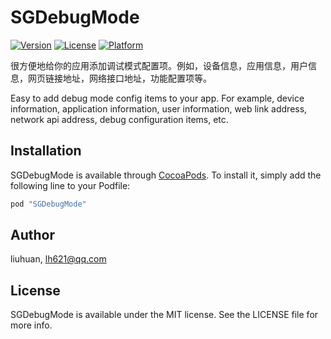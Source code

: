 # SGDebugMode

[![Version](https://img.shields.io/cocoapods/v/SGDebugMode.svg?style=flat)](http://cocoapods.org/pods/SGDebugMode)
[![License](https://img.shields.io/cocoapods/l/SGDebugMode.svg?style=flat)](http://cocoapods.org/pods/SGDebugMode)
[![Platform](https://img.shields.io/cocoapods/p/SGDebugMode.svg?style=flat)](http://cocoapods.org/pods/SGDebugMode)

很方便地给你的应用添加调试模式配置项。例如，设备信息，应用信息，用户信息，网页链接地址，网络接口地址，功能配置项等。

Easy to add debug mode config items to your app. For example, device information, application information, user information, web link address, network api address, debug configuration items, etc.

## Installation

SGDebugMode is available through [CocoaPods](http://cocoapods.org). To install
it, simply add the following line to your Podfile:

```ruby
pod "SGDebugMode"
```

## Author

liuhuan, lh621@qq.com

## License

SGDebugMode is available under the MIT license. See the LICENSE file for more info.
